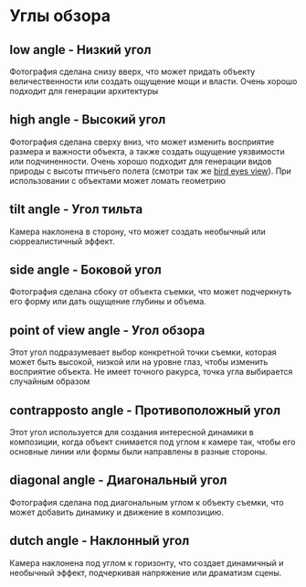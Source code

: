 <script setup lang="ts">
import VSlider from "@/components/VSlider.vue";
</script>

# Углы обзора

## low angle - Низкий угол

Фотография сделана снизу вверх, что может придать объекту величественности или создать ощущение мощи и власти. Очень хорошо подходит для генерации архитектуры

<VSlider :images="[
'./angle/00000-3846148111.png',
'./angle/00002-3846148113.png',
'./angle/00003-3846148114.png',
'./angle/00012-2650699685.png',
'./angle/00015-2650699688.png'
]" alt="low angle" />

## high angle - Высокий угол

Фотография сделана сверху вниз, что может изменить восприятие размера и важности объекта, а также создать ощущение уязвимости или подчиненности. Очень хорошо подходит для генерации видов природы с высоты птичьего полета (смотри так же [bird eyes view](./position.md#bird-eyes-view---высота-птичьего-полета)). При использовании с объектами может ломать геометрию

<VSlider :images="[
'./angle/00015-82260849.png',
'./angle/00016-82260850.png',
'./angle/00017-82260851.png',
'./angle/00018-82260852.png',
]" alt="low angle" />

## tilt angle - Угол тильта

Камера наклонена в сторону, что может создать необычный или сюрреалистичный эффект.

## side angle - Боковой угол

Фотография сделана сбоку от объекта съемки, что может подчеркнуть его форму или дать ощущение глубины и объема.

## point of view angle - Угол обзора

Этот угол подразумевает выбор конкретной точки съемки, которая может быть высокой, низкой или на уровне глаз, чтобы изменить восприятие объекта. Не имеет точного ракурса, точка угла выбирается случайным образом

## сontrapposto аngle - Противоположный угол

Этот угол используется для создания интересной динамики в композиции, когда объект снимается под углом к камере так, чтобы его основные линии или формы были направлены в разные стороны.

## diagonal angle - Диагональный угол

Фотография сделана под диагональным углом к объекту съемки, что может добавить динамику и движение в композицию.


## dutch angle - Наклонный угол

Камера наклонена под углом к горизонту, что создает динамичный и необычный эффект, подчеркивая напряжение или драматизм сцены.
